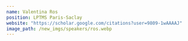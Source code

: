 ```yaml
---
name: Valentina Ros
position: LPTMS Paris-Saclay
website: "https://scholar.google.com/citations?user=9809-1wAAAAJ"
image_path: /new_imgs/speakers/ros.webp
---
```


